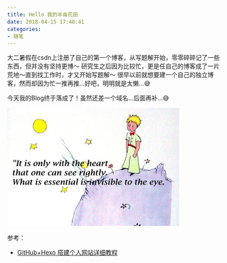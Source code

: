 ```yaml
---
title: Hello 我的半亩花田
date: 2018-04-15 17:48:41
categories:
- 随笔
---
```


大二暑假在csdn上注册了自己的第一个博客，从写题解开始，零零碎碎记了一些东西，但并没有坚持更博～
研究生之后因为比较忙，更是任自己的博客成了一片荒地～直到找工作时，才又开始写题解～
很早以前就想要建一个自己的独立博客，然而却因为忙一推再推...好吧，明明就是太懒...😅


今天我的Blog终于落成了！虽然还差一个域名...后面再补...😅

![little prince](/images/little_prince.jpg)

参考：
- [GitHub+Hexo 搭建个人网站详细教程](https://zhuanlan.zhihu.com/p/26625249)
